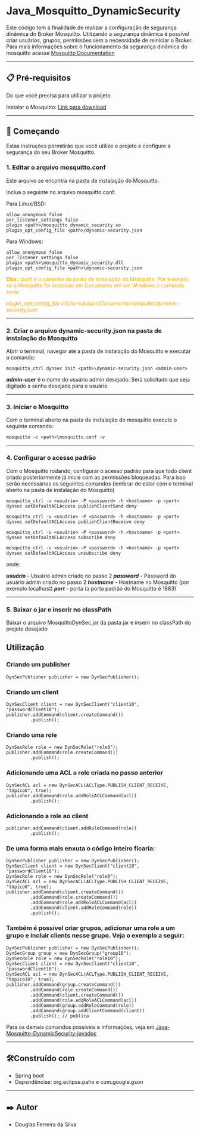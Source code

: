 # Java_Mosquitto_DynamicSecurity
Este código tem a finalidade de realizar a configuração de segurança dinâmica do Broker Mosquitto. Utilizando a segurança dinâmica é possível criar usuários, grupos, permissões sem a necessidade de reiniciar o Broker.
Para mais informações sobre o funcionamento da segurança dinâmica do mosquitto acesse [Mosquitto Documentation](https://mosquitto.org/documentation/dynamic-security/)

---
## 📋 Pré-requisitos
Do que você precisa para utilizar o projeto

Instalar o Mosquitto: 
[Link para download](https://mosquitto.org/download/) 

---
## 🚀 Começando
Estas instruções permitirão que você utilize o projeto e configure a segurança do seu Broker Mosquitto.

### 1. Editar o arquivo mosquitto.conf
Este arquivo se encontra na pasta de instalação do Mosquitto.

Inclua o seguinte no arquivo mosquitto.conf:

Para Linux/BSD:
```
allow_anonymous false
per_listener_settings false
plugin <path>/mosquitto_dynamic_security.so
plugin_opt_config_file <path>/dynamic-security.json
``` 
Para Windows:
```
allow_anonymous false
per_listener_settings false
plugin <path>\mosquitto_dynamic_security.dll
plugin_opt_config_file <path>\dynamic-security.json
```

<span style="color:orange">**Obs.:** path é o caminho da pasta de instalação do Mosquitto. Por exemplo, se o Mosquitto foi instalado em Documents em um Windows o comando seria:</span>

<span style="color:orange">_plugin_opt_config_file c:\Users\fulano\Documents\mosquitto\dynamic-security.json_ </span>

---
### 2. Criar o arquivo dynamic-security.json na pasta de instalação do Mosquitto
Abrir o terminal, navegar até a pasta de instalação do Mosquitto e executar o comando:
```
mosquitto_ctrl dynsec init <path>\dynamic-security.json <admin-user>
```
**_admin-user_** é o nome do usuário admin desejado. Será solicitado que seja digitado a senha desejada para o usuário

---
### 3. Iniciar o Mosquitto
Com o terminal aberto na pasta de instalação do mosquitto execute o seguinte comando:

```
mosquitto -c <path>\mosquitto.conf -v
```
---
### 4. Configurar o acesso padrão
Com o Mosquitto rodando, configurar o acesso padrão para que todo client criado posteriormente já inicie com as permissões bloqueadas. Para isso serão necessários os seguintes comandos (lembrar de estar com o terminal aberto na pasta de instalação do Mosquitto)

```
mosquitto_ctrl -u <usuário> -P <password> -h <hostname> -p <port> dynsec setDefaultACLAccess publishClientSend deny
```
```
mosquitto_ctrl -u <usuário> -P <password> -h <hostname> -p <port>  dynsec setDefaultACLAccess publishClientReceive deny 
```
```
mosquitto_ctrl -u <usuário> -P <password> -h <hostname> -p <port>  dynsec setDefaultACLAccess subscribe deny 
```
```
mosquitto_ctrl -u <usuário> -P <password> -h <hostname> -p <port>  dynsec setDefaultACLAccess unsubscribe deny
```

onde:

**_usuário_** - Usuário admin criado no passo 2
**_password_** - Password do usuário admin criado no passo 2
**_hostname_** - Hostname no Mosquitto (por exemplo localhost)
**_port_** - porta (a porta padrão do Mosquitto é 1883)

---
### 5. Baixar o jar e inserir no classPath

Baixar o arquivo MosquittoDynSec.jar da pasta jar e inserir no classPath do projeto desejado

## Utilização

### Criando um publisher

```
DynSecPublisher publisher = new DynSecPublisher();
```

### Criando um client

```
DynSecClient client = new DynSecClient("client10", "passwordClient10");
publisher.addCommand(client.createCommand())
		 .publish();
```

### Criando uma role

```
DynSecRole role = new DynSecRole("role0");
publisher.addCommand(role.createCommand())
		 .publish();
```

### Adicionando uma ACL a role criada no passo anterior

```
DynSecACL acl = new DynSecACL(ACLType.PUBLISH_CLIENT_RECEIVE, "tópico0", true);
publisher.addCommand(role.addRoleACLCommand(acl))
		 .publish();
```

### Adicionando a role ao client

```
publisher.addCommand(client.addRoleCommand(role))
		 .publish();
```

### De uma forma mais enxuta o código inteiro ficaria:

```
DynSecPublisher publisher = new DynSecPublisher();
DynSecClient client = new DynSecClient("client10", "passwordClient10");
DynSecRole role = new DynSecRole("role0");
DynSecACL acl = new DynSecACL(ACLType.PUBLISH_CLIENT_RECEIVE, "tópico0", true);
publisher.addCommand(client.createCommand())
		 .addCommand(role.createCommand())
		 .addCommand(role.addRoleACLCommand(acl))
		 .addCommand(client.addRoleCommand(role))
		 .publish();
```

### Também é possível criar grupos, adicionar uma role a um grupo e incluir clients nesse grupo. Veja o exemplo a seguir:

```
DynSecPublisher publisher = new DynSecPublisher();
DynSecGroup group = new DynSecGroup("group10");
DynSecRole role = new DynSecRole("role10");
DynSecClient client = new DynSecClient("client10", "passwordClient10");
DynSecACL acl = new DynSecACL(ACLType.PUBLISH_CLIENT_RECEIVE, "tópico10", true);
publisher.addCommand(group.createCommand())
		 .addCommand(role.createCommand())
		 .addCommand(client.createCommand())
		 .addCommand(role.addRoleACLCommand(acl))
		 .addCommand(group.addRoleCommand(role)) 
		 .addCommand(group.addClientCommand(client))
		 .publish(); // publica

```

Para os demais comandos possíveis e informações, veja em [Java-Mosquitto-DynamicSecurity-javadoc](https://dougfsilva.github.io/Java_Mosquitto_DynamicSecurity/)

---
## 🛠️Construído com

* Spring boot
* Dependências: org.eclipse.paho e com.google.gson
---
## ✒️ Autor
* Douglas Ferreira da Silva





